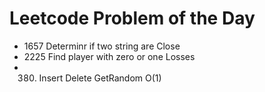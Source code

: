 # Leetcode Problem of the Day
* 1657  Determinr if two string are Close
* 2225  Find player with zero or one Losses
* 380. Insert Delete GetRandom O(1)
